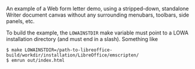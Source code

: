 An example of a Web form letter demo, using a stripped-down, standalone Writer document canvas
without any surrounding menubars, toolbars, side panels, etc.

To build the example, the `LOWAINSTDIR` make variable must point to a LOWA installation directory
(and must end in a slash).  Something like
```
$ make LOWAINSTDIR=/path-to-libreoffice-build/workdir/installation/LibreOffice/emscripten/
$ emrun out/index.html
```
